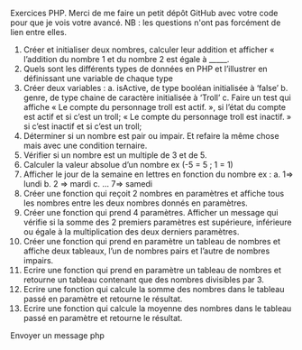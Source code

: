  Exercices PHP. Merci de me faire un petit dépôt GitHub avec votre code pour que je vois votre avancé.
NB : les questions n'ont pas forcément de lien entre elles.
1.	Créer et initialiser deux nombres, calculer leur addition et afficher « l’addition du nombre 1 et du nombre 2 est égale à _____.
2.	Quels sont les différents types de données en PHP et l’illustrer en définissant une variable de chaque type
3.	Créer deux variables :
        a.     isActive, de type booléan initialisée à ‘false’
        b.	genre, de type chaine de caractère initialisée à ‘Troll’
        c.	Faire un test qui affiche « Le compte du personnage troll est actif. », si l’état du compte est actif et si c’est un troll; « Le compte du personnage troll est inactif. » si c’est inactif et si c’est un troll;
4.	Déterminer si un nombre est pair ou impair. Et refaire la même chose mais avec une condition ternaire.
5.	Vérifier si un nombre est un multiple de 3 et de 5.
6.	Calculer la valeur absolue d’un nombre ex (-5 = 5 ; 1 = 1)
7.	Afficher le jour de la semaine en lettres en fonction du nombre ex :
        a.	1=> lundi
        b.	2 => mardi
        c.	… 7=> samedi
8.	Créer une fonction qui reçoit 2 nombres en paramètres et affiche tous les nombres entre les deux nombres donnés en paramètres.
9.	Créer une fonction qui prend 4 paramètres. Afficher un message qui vérifie si la somme des 2 premiers paramètres est supérieure, inférieure ou égale à la multiplication des deux derniers paramètres.
10.	Créer une fonction qui prend en paramètre un tableau de nombres et affiche deux tableaux, l’un de nombres pairs et l’autre de nombres impairs.
11.	Ecrire une fonction qui prend en paramètre un tableau de nombres et retourne un tableau contenant que des nombres divisibles par 3.
12.	Ecrire une fonction qui calcule la somme des nombres dans le tableau passé en paramètre et retourne le résultat.
13.	Ecrire une fonction qui calcule la moyenne des nombres dans le tableau passé en paramètre et retourne le résultat.











Envoyer un message php



